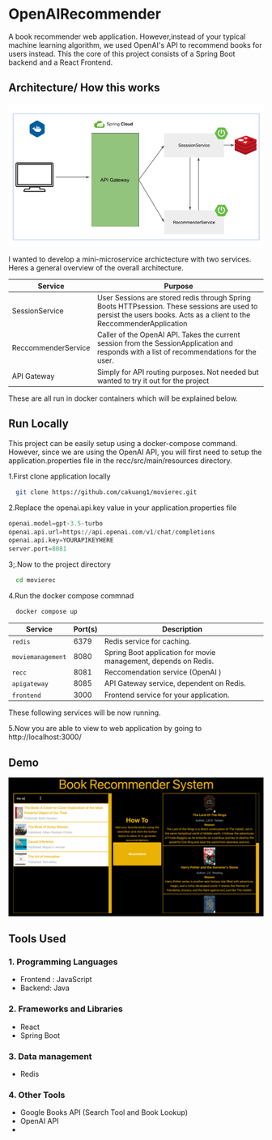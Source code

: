 
# OpenAIRecommender

A book recommender web application. However,instead of your typical machine learning algorithm, we used OpenAI's API to recommend books for users instead. This the core of this project consists of a Spring Boot backend and a React Frontend.

## Architecture/ How this works

![Alt Text](./public/newgateway.png)


I wanted to develop a mini-microservice archictecture with two services. Heres a general overview of the overall architecture.

| Service   | Purpose  |
|------------|------------|
| SessionService   | User Sessions are stored redis through Spring Boots HTTPsession. These sessions are used to persist the users books. Acts as a client to the ReccommenderApplication   |
| ReccommenderService   | Caller of the OpenAI API. Takes the current session from the SessionApplication and responds with a list of recommendations for the user.    |
| API Gateway   | Simply for API routing purposes. Not needed but wanted to try it out for the project  |

These are all run in docker containers which will be explained below.




## Run Locally

This project can be easily setup using a docker-compose command. However, since we are using the OpenAI API, you will first need to setup the application.properties file in the recc/src/main/resources directory.

1.First clone application locally
```bash
  git clone https://github.com/cakuang1/movierec.git
```

2.Replace the openai.api.key value in your application.properties file
```python
openai.model=gpt-3.5-turbo
openai.api.url=https://api.openai.com/v1/chat/completions
openai.api.key=YOURAPIKEYHERE
server.port=8081
```


3;.Now  to the project directory

```bash
  cd movierec
```

4.Run the docker compose commnad

```bash
  docker compose up
```

| Service            | Port(s)       | Description                              |
|--------------------|---------------|------------------------------------------|
| `redis`            | 6379          | Redis service for caching.               |
| `moviemanagement`  | 8080          | Spring Boot application for movie management, depends on Redis. |
| `recc`             | 8081          | Reccomendation service (OpenAI  )    |
| `apigateway`       | 8085          | API Gateway service, dependent on Redis.                        |
| `frontend`         | 3000          | Frontend service for your application.                            |

These following services will be now running.

5.Now you are able to view to web application by going to http://localhost:3000/





## Demo
![Alt Text](./public/bookrecc.gif)




## Tools Used

### 1. Programming Languages

- Frontend : JavaScript
- Backend: Java

### 2. Frameworks and Libraries

-  React
-  Spring Boot

### 3. Data management

- Redis

### 4. Other Tools

- Google Books API (Search Tool and Book Lookup)
- OpenAI API
- 


